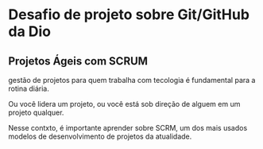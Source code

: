 # Desafio de projeto sobre Git/GitHub da Dio
## Projetos Ágeis com SCRUM
gestão de projetos para quem trabalha com tecologia é fundamental para a rotina diária.

Ou você lidera um projeto, ou você está sob direção de alguem em um projeto qualquer. 

Nesse contxto, é importante aprender sobre SCRM, um dos mais usados modelos de desenvolvimento de projetos da atualidade.  
